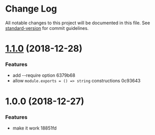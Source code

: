# Change Log

All notable changes to this project will be documented in this file. See [standard-version](https://github.com/conventional-changelog/standard-version) for commit guidelines.

<a name="1.1.0"></a>

# [1.1.0](/compare/v1.0.0...v1.1.0) (2018-12-28)

### Features

- add --require option 6379b68
- allow `module.exports = () => string` constructions 0c93643

<a name="1.0.0"></a>

# 1.0.0 (2018-12-27)

### Features

- make it work 18851fd
